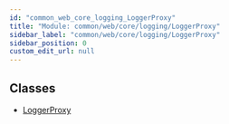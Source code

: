 ```yaml
---
id: "common_web_core_logging_LoggerProxy"
title: "Module: common/web/core/logging/LoggerProxy"
sidebar_label: "common/web/core/logging/LoggerProxy"
sidebar_position: 0
custom_edit_url: null
---
```


## Classes

- [LoggerProxy](../classes/common_web_core_logging_LoggerProxy.LoggerProxy.md)
